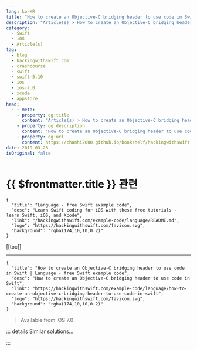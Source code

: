 ```yaml
---
lang: ko-KR
title: "How to create an Objective-C bridging header to use code in Swift"
description: "Article(s) > How to create an Objective-C bridging header to use code in Swift"
category:
  - Swift
  - iOS
  - Article(s)
tag: 
  - blog
  - hackingwithswift.com
  - crashcourse
  - swift
  - swift-5.10
  - ios
  - ios-7.0
  - xcode
  - appstore
head:
  - - meta:
    - property: og:title
      content: "Article(s) > How to create an Objective-C bridging header to use code in Swift"
    - property: og:description
      content: "How to create an Objective-C bridging header to use code in Swift"
    - property: og:url
      content: https://chanhi2000.github.io/bookshelf/hackingwithswift.com/example-code/language/how-to-create-an-objective-c-bridging-header-to-use-code-in-swift.html
date: 2019-03-28
isOriginal: false
---
```


# {{ $frontmatter.title }} 관련

```component VPCard
{
  "title": "Language - free Swift example code",
  "desc": "Learn Swift coding for iOS with these free tutorials - learn Swift, iOS, and Xcode",
  "link": "/hackingwithswift.com/example-code/language/README.md",
  "logo": "https://hackingwithswift.com/favicon.svg",
  "background": "rgba(174,10,10,0.2)"
}
```

[[toc]]

---

```component VPCard
{
  "title": "How to create an Objective-C bridging header to use code in Swift | Language - free Swift example code",
  "desc": "How to create an Objective-C bridging header to use code in Swift",
  "link": "https://hackingwithswift.com/example-code/language/how-to-create-an-objective-c-bridging-header-to-use-code-in-swift",
  "logo": "https://hackingwithswift.com/favicon.svg",
  "background": "rgba(174,10,10,0.2)"
}
```

> Available from iOS 7.0

<!-- TODO: 작성 -->

<!-- 
If you want to use Objective-C code in your Swift app - and let's face it, that's going to happen quite a lot! - then you need to create a bridging header that allows your Swift code to work with your Objective-C code.

To create an Objective-C bridging header file, all you need to do is drag some Objective-C code into your Swift project - Xcode should prompt you with the message "Would you like to configure an Objective-C bridging header?" Click "Creating Bridging Header" and you'll see a file called **YourProjectName-Bridging-Header.h** appear in your project.

But that's only half the problem: Xcode has created the bridging header and modified your build settings so that it gets used, but it hasn't actually put anything into it. If you want to start using your Objective-C code in Swift, you need to add import lines to that bridging header file, like this:

```swift
#import "YourFile.h"
```

You can add as many of these as you want, and indeed you'll want to import all the Objective-C code you want to use in Swift.

-->

::: details Similar solutions…

<!--
/example-code/language/how-to-fix-argument-of-selector-refers-to-instance-method-that-is-not-exposed-to-objective-c">How to fix “argument of #selector refers to instance method that is not exposed to Objective-C” 
/example-code/uikit/how-to-add-a-section-header-to-a-table-view">How to add a section header to a table view 
/example-code/strings/how-to-measure-a-string-for-objective-c-code">How to measure a string for Objective-C code 
/quick-start/swiftui/swiftui-tips-and-tricks">SwiftUI tips and tricks 
/example-code/uikit/how-to-create-live-playgrounds-in-xcode">How to create live playgrounds in Xcode</a>
-->

:::

